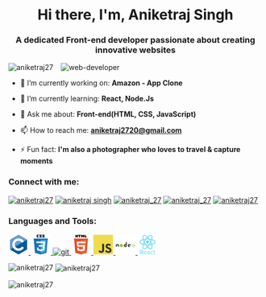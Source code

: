 <h1 align="center">Hi there, I'm, Aniketraj Singh</h1>
<h3 align="center">A dedicated Front-end developer passionate about creating innovative websites</h3>

<img align = "right" alt="web-developer" width = "400" src = "https://miro.medium.com/v2/resize:fit:1400/1*qBNlFWQ9G_RPVm7tbZaXOw.jpeg">

<p align="left"> <img src="https://komarev.com/ghpvc/?username=aniketraj27&label=Profile%20views&color=0e75b6&style=flat" alt="aniketraj27" /> </p>

- 🔭 I’m currently working on: **Amazon - App Clone**

- 🌱 I’m currently learning: **React, Node.Js**

- 💬 Ask me about: **Front-end(HTML, CSS, JavaScript)**

- 📫 How to reach me: **aniketraj2720@gmail.com**

- ⚡ Fun fact: **I'm also a photographer who loves to travel & capture moments**

<h3 align="left">Connect with me:</h3>
<p align="left">
<a href="https://twitter.com/aniketraj27" target="blank"><img align="center" src="https://raw.githubusercontent.com/rahuldkjain/github-profile-readme-generator/master/src/images/icons/Social/twitter.svg" alt="aniketraj27" height="30" width="40" /></a>
<a href="https://linkedin.com/in/aniketraj27/" target="blank"><img align="center" src="https://raw.githubusercontent.com/rahuldkjain/github-profile-readme-generator/master/src/images/icons/Social/linked-in-alt.svg" alt="aniketraj singh" height="30" width="40" /></a>
<a href="https://instagram.com/aniketraj_27" target="blank"><img align="center" src="https://raw.githubusercontent.com/rahuldkjain/github-profile-readme-generator/master/src/images/icons/Social/instagram.svg" alt="aniketraj_27" height="30" width="40" /></a>
<a href="https://www.youtube.com/@aniketraj_27/about" target="blank"><img align="center" src="https://raw.githubusercontent.com/rahuldkjain/github-profile-readme-generator/master/src/images/icons/Social/youtube.svg" alt="aniketraj_27" height="30" width="40" /></a>
<a href="https://www.leetcode.com/aniketraj27" target="blank"><img align="center" src="https://raw.githubusercontent.com/rahuldkjain/github-profile-readme-generator/master/src/images/icons/Social/leet-code.svg" alt="aniketraj27" height="30" width="40" /></a>
</p>

<h3 align="left">Languages and Tools:</h3>
<p align="left"> <a href="https://www.cprogramming.com/" target="_blank" rel="noreferrer"> <img src="https://raw.githubusercontent.com/devicons/devicon/master/icons/c/c-original.svg" alt="c" width="40" height="40"/> </a> <a href="https://www.w3schools.com/css/" target="_blank" rel="noreferrer"> <img src="https://raw.githubusercontent.com/devicons/devicon/master/icons/css3/css3-original-wordmark.svg" alt="css3" width="40" height="40"/> </a> <a href="https://git-scm.com/" target="_blank" rel="noreferrer"> <img src="https://www.vectorlogo.zone/logos/git-scm/git-scm-icon.svg" alt="git" width="40" height="40"/> </a> <a href="https://www.w3.org/html/" target="_blank" rel="noreferrer"> <img src="https://raw.githubusercontent.com/devicons/devicon/master/icons/html5/html5-original-wordmark.svg" alt="html5" width="40" height="40"/> </a> <a href="https://developer.mozilla.org/en-US/docs/Web/JavaScript" target="_blank" rel="noreferrer"> <img src="https://raw.githubusercontent.com/devicons/devicon/master/icons/javascript/javascript-original.svg" alt="javascript" width="40" height="40"/> </a> <a href="https://nodejs.org" target="_blank" rel="noreferrer"> <img src="https://raw.githubusercontent.com/devicons/devicon/master/icons/nodejs/nodejs-original-wordmark.svg" alt="nodejs" width="40" height="40"/> </a> <a href="https://reactjs.org/" target="_blank" rel="noreferrer"> <img src="https://raw.githubusercontent.com/devicons/devicon/master/icons/react/react-original-wordmark.svg" alt="react" width="40" height="40"/> </a> </p>

<p><img align="left" src="https://github-readme-stats.vercel.app/api/top-langs?username=aniketraj27&show_icons=true&locale=en&layout=compact" alt="aniketraj27" /></p>

<p>&nbsp;<img align="center" src="https://github-readme-stats.vercel.app/api?username=aniketraj27&show_icons=true&locale=en" alt="aniketraj27" /></p>

<p><img align="center" src="https://github-readme-streak-stats.herokuapp.com/?user=aniketraj27&" alt="aniketraj27" /></p>
